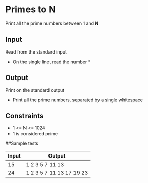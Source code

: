# Primes to N

Print all the prime numbers between 1 and **N**

## Input

Read from the standard input

* On the single line, read the number *

## Output

Print on the standard output

* Print all the prime numbers, separated by a single whitespace

## Constraints
* 1 <= N <= 1024
* 1 is considered prime

##Sample tests

| Input  | Output |
| ------------- | ------------- |
| 15  | 1 2 3 5 7 11 13 |
| 24  | 1 2 3 5 7 11 13 17 19 23 |
